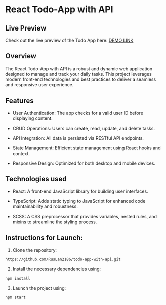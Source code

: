# React Todo-App with API

## Live Preview

Check out the live preview of the Todo App here:
 [DEMO LINK](https://ruslan2186.github.io/todo-app-with-api/)  

## Overview

The React Todo-App with API is a robust and dynamic web application designed to manage and track your daily tasks. This project leverages modern front-end technologies and best practices to deliver a seamless and responsive user experience.

## Features

- User Authentication: The app checks for a valid user ID before displaying content.

- CRUD Operations: Users can create, read, update, and delete tasks.
  
- API Integration: All data is persisted via RESTful API endpoints.

- State Management: Efficient state management using React hooks and context.
  
- Responsive Design: Optimized for both desktop and mobile devices.
  

## Technologies used

- React: A front-end JavaScript library for building user interfaces.

- TypeScript: Adds static typing to JavaScript for enhanced code maintainability and robustness.

- SCSS: A CSS preprocessor that provides variables, nested rules, and mixins to streamline the styling process.
  


## Instructions for Launch:
1. Clone the repository:

```bash
https://github.com/RusLan2186/todo-app-with-api.git
```


2. Install the necessary dependencies using:
   
```bash
npm install
```

3. Launch the project using:
   
```bash
npm start
```


